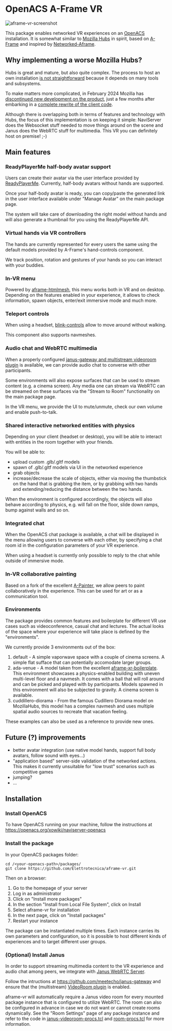 # OpenACS A-Frame VR
![aframe-vr-screenshot](https://github.com/Elettrotecnica/aframe-vr/assets/3331940/234670fe-c79f-4515-bd2a-782c8bd3ce04)


This package enables networked VR experiences on an
[OpenACS](https://openacs.org/) installation. It is somewhat similar
to [Mozilla Hubs](https://hubs.mozilla.com/) in spirit, based on
[A-Frame](https://aframe.io/) and inspired by
[Networked-Aframe](https://github.com/networked-aframe/networked-aframe).

## Why implementing a worse Mozilla Hubs?
Hubs is great and mature, but also quite complex. The process to host
an own installation [is not
straightforward](https://github.com/mozilla/hubs-cloud/tree/master/community-edition)
because it depends on many tools and subsystems.

To make matters more complicated, in February 2024 Mozilla has
[discontinued new development on the
product](https://hubs.mozilla.com/labs/sunset/), just a few months
after embarking in a [complete rewrite of the client
code](https://hubs.mozilla.com/labs/the-new-hubs-client/).

Although there is overlapping both in terms of features and technology
with Hubs, the focus of this implementation is on keeping it simple:
NaviServer does the Websocket stuff needed to move things around on
the scene and Janus does the WebRTC stuff for multimedia. This VR you
can definitely host on premise! ;-)

## Main features

### ReadyPlayerMe half-body avatar support

Users can create their avatar via the user interface provided by
[ReadyPlayerMe](https://vr.readyplayer.me/). Currently, half-body
avatars without hands are supported.

Once your half-body avatar is ready, you can copy/paste the generated
link in the user interface available under "Manage Avatar" on the main
package page.

The system will take care of downloading the right model without hands
and will also generate a thumbnail for you using the ReadyPlayerMe
API.

### Virtual hands via VR controllers

The hands are currently represented for every users the same using the
default models provided by A-Frame's hand-controls component.

We track position, rotation and gestures of your hands so you can
interact with your buddies.

### In-VR menu

Powered by
[aframe-htmlmesh](https://github.com/AdaRoseCannon/aframe-htmlmesh),
this menu works both in VR and on desktop. Depending on the features
enabled in your experience, it allows to check information, spawn
objects, enter/exit immersive mode and much more.

### Teleport controls

When using a headset,
[blink-controls](https://github.com/jure/aframe-blink-controls) allow
to move around without walking.

This component also supports navmeshes.

### Audio chat and WebRTC multimedia

When a properly configured [janus-gateway and multistream videoroom
plugin](https://janus.conf.meetecho.com/mvideoroomtest.html) is
available, we can provide audio chat to converse with other
participants.

Some environments will also expose surfaces that can be used to stream
content (e.g. a cinema screen). Any media one can stream via WebRTC
can be streamed on these surfaces via the "Stream to Room"
functionality on the main package page.

In the VR menu, we provide the UI to mute/unmute, check our own volume
and enable push-to-talk.

### Shared interactive networked entities with physics

Depending on your client (headset or desktop), you will be able to
interact with entities in the room together with your friends.

You will be able to:
* upload custom .glb/.gltf models
* spawn of .glb/.gltf models via UI in the networked experience
* grab objects
* increase/decrease the scale of objects, either via moving the
  thumbstick on the hand that is grabbing the item, or by grabbing
  with two hands and extending/reducing the distance between the two
  hands.

When the environment is configured accordingly, the objects will also
behave according to physics, e.g. will fall on the floor, slide down
ramps, bump against walls and so on.

### Integrated chat

When the OpenACS chat package is available, a chat will be displayed
in the menu allowing users to converse with each other, by specifying
a chat room id in the configuration parameters of your VR experience.

When using a headset is currently only possible to reply to the chat
while outside of immersive mode.

### In-VR collaborative painting

Based on a fork of the excellent
[A-Painter](https://github.com/aframevr/a-painter), we allow peers to
paint collaboratively in the experience. This can be used for art or
as a communication tool.

### Environments

The package provides common features and boilerplate for different VR
use cases such as videoconference, casual chat and lectures. The
actual looks of the space where your experience will take place is
defined by the "environments".

We currently provide 3 environments out of the box:
1. default - A simple vaporwave space with a couple of cinema
             screens. A simple flat sufface that can potentially
             accomodate larger groups.
2. ada-venue - A model taken from the excellent
               [aframe-xr-boilerplate](https://github.com/AdaRoseCannon/aframe-xr-boilerplate/). This
               environment showcases a physics-enabled building with
               uneven multi-level floor and a navmesh. It comes with a
               ball that will roll around and can be picked and played
               with by participants. Models spawned in this
               environment will also be subjected to gravity. A cinema
               screen is available.
3. cuddillero-diorama - From the famous Cudillero Diorama model on
                        MozillaHubs, this model has a complex navmesh
                        and uses multiple spatial audio sources to
                        recreate that vacation feeling.

These examples can also be used as a reference to provide new ones.

## Future (?) improvements
* better avatar integration (use native model hands, support full body
  avatars, follow sound with eyes...)
* "application based" server-side validation of the networked
  actions. This makes it currently unsuitable for "low trust"
  scenarios such as competitive games
* jumping?
* ...

## Installation

### Install OpenACS
To have OpenACS running on your machine, follow the instructions at
https://openacs.org/xowiki/naviserver-openacs

### Install the package

In your OpenACS packages folder:
```
cd /<your-openacs-path>/packages/
git clone https://github.com/Elettrotecnica/aframe-vr.git
```

Then on a browser:
1. Go to the homepage of your server
2. Log in as administrator
3. Click on "Install more packages"
4. In the section "Install from Local File System", click on Install
5. Select aframe-vr for installation
6. In the next page, click on "Install packages"
7. Restart your instance

The package can be instantiated multiple times. Each instance carries
its own parameters and configuration, so it is possible to host
different kinds of experiences and to target different user groups.

### (Optional) Install Janus

In order to support streaming multimedia content to the VR experience
and audio chat among peers, we integrate with [Janus WebRTC
Server](https://janus.conf.meetecho.com/).

Follow the intructions at https://github.com/meetecho/janus-gateway
and ensure that the (multistream) [VideoRoom
plugin](https://janus.conf.meetecho.com/docs/videoroom.html) is
enabled.

aframe-vr will automatically require a Janus video room for every
mounted package instance that is configured to utilize WebRTC. The
room can also be configured in advance in case we do not want or
cannot create rooms dynamically. See the "Room Settings" page of any
package instance and refer to the code in
[janus-videoroom-procs.tcl](https://github.com/Elettrotecnica/aframe-vr/blob/main/tcl/janus-videoroom-procs.tcl)
and
[room-procs.tcl](https://github.com/Elettrotecnica/aframe-vr/blob/main/tcl/room-procs.tcl)
for more information.

